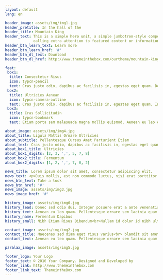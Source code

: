 ```yaml
---
layout: default
lang: en

header_image: assets/img/img1.jpg
header_pretitle: In the hall of the
header_title: Mountain King
header_text: This is a simple hero unit, a simple jumbotron-style component for<br>
             calling extra attention to featured content or information.
header_btn_learn_text: Learn more
header_btn_learn_href: '#'
header_btn_dl_text: Download
header_btn_dl_href: http://www.themeinthebox.com/ourtheme/mountain-king-bootstrap-template/

feat: 
 box1:
  title: Consectetur Risus
  icon: typcn-pencil
  text: Cras justo odio, dapibus ac facilisis in, egestas eget quam. Donec id elit non mi porta gravida at eget metus. Nullam id dolor id nibh ultricies vehicula ut id elit.
 box2:
  title: Ultricies Aenean
  icon: typcn-camera-outline
  text: Cras justo odio, dapibus ac facilisis in, egestas eget quam. Integer posuere erat a ante venenatis dapibus posuere velit aliquet. Donec ullamcorper nulla non metus auctor fringilla.
 box3:
  title: Cras Sollicitudin
  icon: typcn-bookmark
  text: Etiam porta sem malesuada magna mollis euismod. Aenean eu leo quam. Pellentesque ornare sem lacinia quam venenatis vestibulum. Maecenas faucibus mollis interdum.

about_image: assets/img/img4.jpg
about_title: Ligula Mattis Ornare Ultricies
about_subtitle: Pellentesque Cursus Amet Parturient Etiam
about_text: Cras justo odio, dapibus ac facilisis in, egestas eget quam. Donec id elit non mi porta gravida at eget metus. Nullam id dolor id nibh ultricies vehicula ut id elit.
about_box1_title: Ultricies
about_box1_digits: [2, 3, ',', 5, 7, 8]
about_box2_title: Fermentum
about_box2_digits: [1, 2, ',', 7, 0, 2]

news_title: Lorem ipsum dolor sit amet, consectetur adipiscing elit.
news_text: <p>Duis mollis, est non commodo luctus, nisi erat porttitor ligula, eget lacinia odio sem nec elit. Maecenas sed diam eget risus varius blandit sit amet non magna. Donec sed odio dui. Curabitur blandit tempus porttitor. Nullam id dolor id nibh ultricies vehicula ut id elit. Etiam porta sem malesuada magna mollis euismod.</p><p>Donec id elit non mi porta gravida at eget metus. Donec id elit non mi porta gravida at eget metus. Integer posuere erat a ante venenatis dapibus posuere velit aliquet. Fusce dapibus, tellus ac cursus commodo, tortor mauris condimentum nibh, ut fermentum massa justo sit amet risus. Cras justo odio, dapibus ac facilisis in, egestas eget quam. Nulla vitae elit libero, a pharetra augue.</p>
news_btn_text: Take a look
news_btn_href: '#'
news_image: assets/img/img3.jpg
news_image_href: '#'

history_image: assets/img/img6.jpg
history_lead: Donec sed odio dui. Integer posuere erat a ante venenatis dapibus posuere velit aliquet. Praesent commodo cursus magna, vel scelerisque nisl consectetur et.
history_text: Aenean eu leo quam. Pellentesque ornare sem lacinia quam venenatis vestibulum. Duis mollis, est non commodo luctus, nisi erat porttitor ligula, eget lacinia odio sem nec elit. Aenean eu leo quam. Pellentesque ornare sem lacinia quam venenatis vestibulum. Cras justo odio, dapibus ac facilisis in, egestas eget quam. Praesent commodo cursus magna, vel scelerisque nisl consectetur et.
history_name: Fermentum Dapibus
history_small: Nibh Etiam Risus Bibendum<br>Nullam id dolor id nibh ultricies vehicula ut id elit.

contact_image: assets/img/img2.jpg
contact_title: Maecenas sed diam eget risus varius<br> blandit sit amet non magna.
contact_text: Aenean eu leo quam. Pellentesque ornare sem lacinia quam venenatis vestibulum. Cras mattis consectetur purus sit amet fermentum. Praesent commodo cursus magna, vel scelerisque nisl consectetur et. Praesent commodo cursus magna, vel scelerisque nisl consectetur et.

paralax_image: assets/img/img5.jpg

footer_logo: Your Logo
footer_text: © 2016 Your Company. Designed and Developed by
footer_link: http://www.themeinthebox.com
footer_link_text: ThemeintheBox.com
---
```

